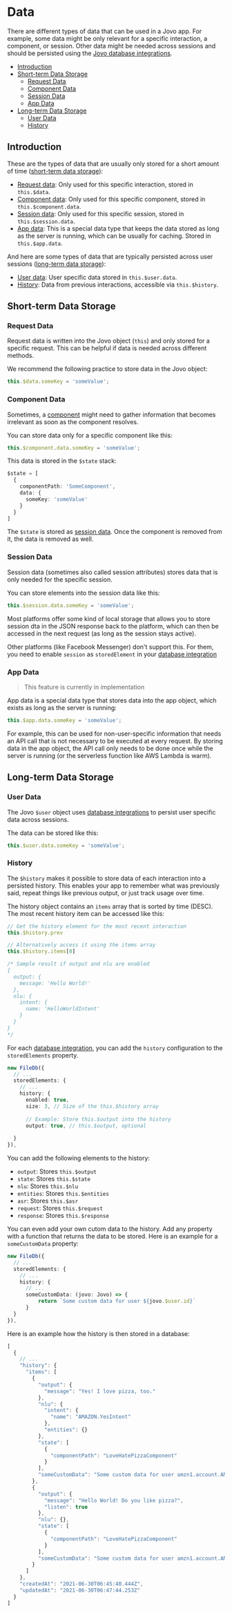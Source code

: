 # Data

There are different types of data that can be used in a Jovo app. For example, some data might be only relevant for a specific interaction, a component, or session. Other data might be needed across sessions and should be persisted using the [Jovo database integrations](./databases.md).

- [Introduction](#introduction)
- [Short-term Data Storage](#short-term-data-storage)
  - [Request Data](#request-data)
  - [Component Data](#component-data)
  - [Session Data](#session-data)
  - [App Data](#app-data)
- [Long-term Data Storage](#long-term-data-storage)
  - [User Data](#user-data)
  - [History](#history)


## Introduction

These are the types of data that are usually only stored for a short amount of time ([short-term data storage](#short-term-data-storage)):

* [Request data](#request-data): Only used for this specific interaction, stored in `this.$data`.
* [Component data](#component-data): Only used for this specific component, stored in `this.$component.data`.
* [Session data](#session-data): Only used for this specific session, stored in `this.$session.data`.
* [App data](#app-data): This is a special data type that keeps the data stored as long as the server is running, which can be usually for caching. Stored in `this.$app.data`.

And here are some types of data that are typically persisted across user sessions ([long-term data storage](#long-term-data-storage)):

* [User data](#user-data): User specific data stored in `this.$user.data`.
* [History](#history): Data from previous interactions, accessible via `this.$history`.

## Short-term Data Storage

### Request Data

Request data is written into the Jovo object (`this`) and only stored for a specific request. This can be helpful if data is needed across different methods.

We recommend the following practice to store data in the Jovo object:

```typescript
this.$data.someKey = 'someValue';
```

### Component Data

Sometimes, a [component](./components.md) might need to gather information that becomes irrelevant as soon as the component resolves.

You can store data only for a specific component like this: 

```typescript
this.$component.data.someKey = 'someValue';
```

This data is stored in the `$state` stack:

```typescript
$state = [
  {
    componentPath: 'SomeComponent',
    data: {
      someKey: 'someValue'
    }
  }
]
```

The `$state` is stored as [session data](#session-data). Once the component is removed from it, the data is removed as well.

### Session Data

Session data (sometimes also called session attributes) stores data that is only needed for the specific session.

You can store elements into the session data like this:

```typescript
this.$session.data.someKey = 'someValue';
```

Most platforms offer some kind of local storage that allows you to store session dta in the JSON response back to the platform, which can then be accessed in the next request (as long as the session stays active).

Other platforms (like Facebook Messenger) don't support this. For them, you need to enable `session` as `storedElement` in your [database integration](./databases.md)



### App Data

> This feature is currently in implementation

App data is a special data type that stores data into the app object, which exists as long as the server is running:

```typescript
this.$app.data.someKey = 'someValue';
```

For example, this can be used for non-user-specific information that needs an API call that is not necessary to be executed at every request. By storing data in the app object, the API call only needs to be done once while the server is running (or the serverless function like AWS Lambda is warm).



## Long-term Data Storage

### User Data

The Jovo `$user` object uses [database integrations](./databases.md) to persist user specific data across sessions.

The data can be stored like this:

```typescript
this.$user.data.someKey = 'someValue';
```

### History

The `$history` makes it possible to store data of each interaction into a persisted history. This enables your app to remember what was previously said, repeat things like previous output, or just track usage over time.

The history object contains an `items` array that is sorted by time (DESC). The most recent history item can be accessed like this:

```typescript
// Get the history element for the most recent interaction
this.$history.prev

// Alternatively access it using the items array
this.$history.items[0]

/* Sample result if output and nlu are enabled
{
  output: {
    message: 'Hello World!'
  },
  nlu: {
    intent: {
      name: 'HelloWorldIntent'
    }
  }
}
*/
```

For each [database integration](./databases.md), you can add the `history` configuration to the `storedElements` property.

```typescript
new FileDb({
  // ...
  storedElements: {
    // ...
    history: {
      enabled: true,
      size: 3, // Size of the this.$history array
      
      // Example: Store this.$output into the history
      output: true, // this.$output, optional
      
  }
}),
```

You can add the following elements to the history:

* `output`: Stores `this.$output`
* `state`: Stores `this.$state`
* `nlu`: Stores `this.$nlu`
* `entities`: Stores `this.$entities`
* `asr`: Stores `this.$asr`
* `request`: Stores `this.$request`
* `response`: Stores `this.$response`

You can even add your own cutom data to the history. Add any property with a function that returns the data to be stored. Here is an example for a `someCustomData` property:

```typescript
new FileDb({
  // ...
  storedElements: {
    // ...
    history: {
      // ...
      someCustomData: (jovo: Jovo) => {
          return `Some custom data for user ${jovo.$user.id}`
      }
  }
}),
```

Here is an example how the history is then stored in a database:

```js
[
  {
    // ...
    "history": {
      "items": [
        {
          "output": {
            "message": "Yes! I love pizza, too."
          },
          "nlu": {
            "intent": {
              "name": "AMAZON.YesIntent"
            },
            "entities": {}
          },
          "state": [
            {
              "componentPath": "LoveHatePizzaComponent"
            }
          ],
          "someCustomData": "Some custom data for user amzn1.account.AM3B00000000000000000000000"
        },
        {
          "output": {
            "message": "Hello World! Do you like pizza?",
            "listen": true
          },
          "nlu": {},
          "state": [
            {
              "componentPath": "LoveHatePizzaComponent"
            }
          ],
          "someCustomData": "Some custom data for user amzn1.account.AM3B00000000000000000000000"
        }
      ]
    },
    "createdAt": "2021-06-30T06:45:40.444Z",
    "updatedAt": "2021-06-30T06:47:44.253Z"
  }
]
```

